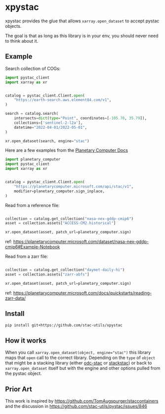 # xpystac
xpystac provides the glue that allows `xarray.open_dataset` to accept pystac objects.

The goal is that as long as this library is in your env, you should never need to think about it.

## Example

Search collection of COGs:

```python
import pystac_client
import xarray as xr


catalog = pystac_client.Client.open(
    "https://earth-search.aws.element84.com/v1",
)

search = catalog.search(
    intersects=dict(type="Point", coordinates=[-105.78, 35.79]),
    collections=['sentinel-2-l2a'],
    datetime="2022-04-01/2022-05-01",
)

xr.open_dataset(search, engine="stac")
```

Here are a few examples from the [Planetary Computer Docs](https://planetarycomputer.microsoft.com/docs/overview/about)


```python
import planetary_computer
import pystac_client
import xarray as xr


catalog = pystac_client.Client.open(
    "https://planetarycomputer.microsoft.com/api/stac/v1",
    modifier=planetary_computer.sign_inplace,
)
```

Read from a reference file:

```python

collection = catalog.get_collection("nasa-nex-gddp-cmip6")
asset = collection.assets["ACCESS-CM2.historical"]

xr.open_dataset(asset, patch_url=planetary_computer.sign)
```
ref: https://planetarycomputer.microsoft.com/dataset/nasa-nex-gddp-cmip6#Example-Notebook

Read from a zarr file:

```python

collection = catalog.get_collection("daymet-daily-hi")
asset = collection.assets["zarr-abfs"]

xr.open_dataset(asset, patch_url=planetary_computer.sign)
```
ref: https://planetarycomputer.microsoft.com/docs/quickstarts/reading-zarr-data/

## Install

```bash
pip install git+https://github.com/stac-utils/xpystac
```

## How it works

When you call ``xarray.open_dataset(object, engine="stac")`` this library maps that `open` call to the correct library.
Depending on the ``type`` of ``object`` that might be a stacking library (either
[odc-stac](https://github.com/opendatacube/odc-stac) or [stackstac](https://github.com/gjoseph92/stackstac))
or back to ``xarray.open_dataset`` itself but with the engine and other options pulled from the pystac object.

## Prior Art

This work is inspired by https://github.com/TomAugspurger/staccontainers and the discussion in https://github.com/stac-utils/pystac/issues/846
